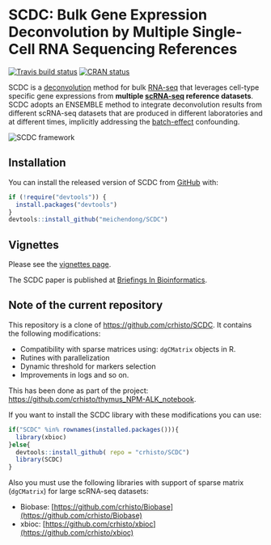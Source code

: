 
<!-- README.md is generated from README.Rmd. Please edit that file -->
SCDC: Bulk Gene Expression Deconvolution by Multiple Single-Cell RNA Sequencing References
==========================================================================================

<!-- badges: start -->
[![Travis build status](https://travis-ci.org/meichendong/SCDC.svg?branch=master)](https://travis-ci.org/meichendong/SCDC) [![CRAN status](https://www.r-pkg.org/badges/version/SCDC)](https://CRAN.R-project.org/package=SCDC) <!-- badges: end -->

SCDC is a [deconvolution](https://en.wikipedia.org/wiki/Deconvolution) method for bulk [RNA-seq](https://en.wikipedia.org/wiki/RNA-Seq) that leverages cell-type specific gene expressions from **multiple [scRNA-seq](https://en.wikipedia.org/wiki/Single_cell_sequencing) reference datasets**. SCDC adopts an ENSEMBLE method to integrate deconvolution results from different scRNA-seq datasets that are produced in different laboratories and at different times, implicitly addressing the [batch-effect](http://www.molmine.com/magma/global_analysis/batch_effect.html) confounding.

![SCDC framework](framework.PNG)

Installation
------------

You can install the released version of SCDC from [GitHub](https://github.com/) with:

``` r
if (!require("devtools")) {
  install.packages("devtools")
}
devtools::install_github("meichendong/SCDC")
```

Vignettes
---------

Please see the [vignettes page](https://meichendong.github.io/SCDC/articles/SCDC.html).

The SCDC paper is published at [Briefings In Bioinformatics](https://doi.org/10.1093/bib/bbz166).


Note of the current repository
---------

This repository is a clone of https://github.com/crhisto/SCDC. It contains the following modifications: 
   - Compatibility with sparse matrices using: `dgCMatrix` objects in R.
   - Rutines with parallelization
   - Dynamic threshold for markers selection
   - Improvements in logs and so on.

This has been done as part of the project: https://github.com/crhisto/thymus_NPM-ALK_notebook. 

If you want to install the SCDC library with these modifications you can use: 

``` r
if("SCDC" %in% rownames(installed.packages())){
  library(xbioc)
}else{
  devtools::install_github( repo = "crhisto/SCDC")
  library(SCDC)
}
```

Also you must use the following libraries with support of sparse matrix (`dgCMatrix`) for large scRNA-seq datasets: 
- Biobase: [https://github.com/crhisto/Biobase](https://github.com/crhisto/Biobase)
- xbioc: [https://github.com/crhisto/xbioc](https://github.com/crhisto/xbioc)
